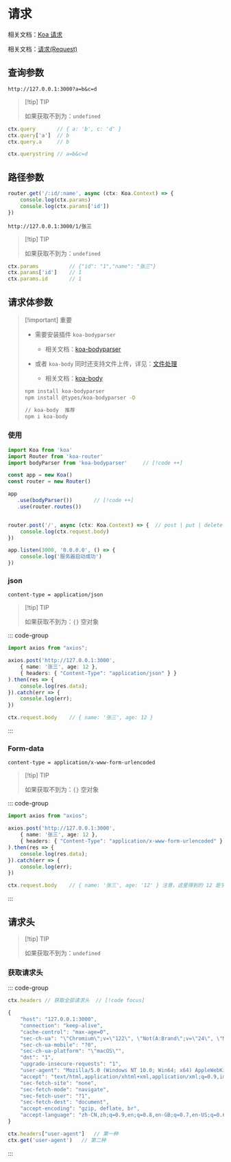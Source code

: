 # 请求

相关文档：[Koa 请求](https://koa.bootcss.com/index.html#request)

相关文档：[请求(Request) ](https://www.koajs.net/api/request)

## 查询参数

`http://127.0.0.1:3000?a=b&c=d`

> [!tip] TIP
>
> 如果获取不到为：`undefined`

``` typescript
ctx.query		// { a: 'b', c: 'd' }
ctx.query['a']	// b
ctx.query.a		// b

ctx.querystring	// a=b&c=d
```



## 路径参数

``` typescript
router.get('/:id/:name', async (ctx: Koa.Context) => {
    console.log(ctx.params)
    console.log(ctx.params['id'])
})
```

`http://127.0.0.1:3000/1/张三`

> [!tip] TIP
>
> 如果获取不到为：`undefined`

``` typescript
ctx.params			// {"id": "1","name": "张三"} 
ctx.params['id']	// 1
ctx.params.id		// 1
```



## 请求体参数

> [!important] 重要
>
> - 需要安装插件 `koa-bodyparser`
>   - 相关文档：[koa-bodyparser ](https://www.npmjs.com/package/koa-bodyparser)
>
> - 或者 `koa-body` 同时还支持文件上传，详见：[文件处理](./6_file)
>   - 相关文档：[koa-body](https://www.npmjs.com/package/koa-body)
>
> ``` bash
> npm install koa-bodyparser
> npm install @types/koa-bodyparser -D
> 
> // koa-body  推荐
> npm i koa-body
> ```

### 使用

``` typescript
import Koa from 'koa'
import Router from 'koa-router'
import bodyParser from 'koa-bodyparser'		// [!code ++]

const app = new Koa()
const router = new Router()

app
   .use(bodyParser())		// [!code ++]
   .use(router.routes())


router.post('/', async (ctx: Koa.Context) => {	// post | put | delete | patch
    console.log(ctx.request.body)
})		

app.listen(3000, '0.0.0.0', () => {
    console.log('服务器启动成功')
})
```



### json

`content-type = application/json`

> [!tip] TIP
>
> 如果获取不到为：`{}` 空对象

::: code-group

``` typescript {5} [请求]
import axios from "axios";

axios.post('http://127.0.0.1:3000',
    { name: '张三', age: 12 },
    { headers: { "Content-Type": "application/json" } }
).then(res => {
    console.log(res.data);
}).catch(err => {
    console.log(err);
})
```



``` typescript [解析]
ctx.request.body	// { name: '张三', age: 12 }
```

:::





### Form-data

`content-type = application/x-www-form-urlencoded`

> [!tip] TIP
>
> 如果获取不到为：`{}` 空对象



::: code-group

``` typescript {5} [请求]
import axios from "axios";

axios.post('http://127.0.0.1:3000',
    { name: '张三', age: 12 },
    { headers: { "Content-Type": "application/x-www-form-urlencoded" } }
).then(res => {
    console.log(res.data);
}).catch(err => {
    console.log(err);
})
```



``` typescript [解析]
ctx.request.body	// { name: '张三', age: '12' } 注意，这里得到的 12 是字符串类型
```

:::





## 请求头

> [!tip] TIP
>
> 如果获取不到为：`undefined`

### 获取请求头

::: code-group

```typescript [获取全部]
ctx.headers // 获取全部请求头	// [!code focus]

{
	"host": "127.0.0.1:3000",
    "connection": "keep-alive",
    "cache-control": "max-age=0",
    "sec-ch-ua": "\"Chromium\";v=\"122\", \"Not(A:Brand\";v=\"24\", \"Microsoft Edge\";v=\"122\"",
    "sec-ch-ua-mobile": "?0",
    "sec-ch-ua-platform": "\"macOS\"",
    "dnt": "1",
    "upgrade-insecure-requests": "1",
    "user-agent": "Mozilla/5.0 (Windows NT 10.0; Win64; x64) AppleWebKit/537.36 (KHTML, like Gecko) Chrome/70.0.3538.102 Safari/537.36 Edge/18.19042",
    "accept": "text/html,application/xhtml+xml,application/xml;q=0.9,image/avif,image/webp,image/apng,*/*;q=0.8,application/signed-exchange;v=b3;q=0.7",
    "sec-fetch-site": "none",
    "sec-fetch-mode": "navigate",
    "sec-fetch-user": "?1",
    "sec-fetch-dest": "document",
    "accept-encoding": "gzip, deflate, br",
    "accept-language": "zh-CN,zh;q=0.9,en;q=0.8,en-GB;q=0.7,en-US;q=0.6"
}
```



``` typescript [获取单个]
ctx.headers["user-agent"]	// 第一种
ctx.get('user-agent')	// 第二种
```

:::


